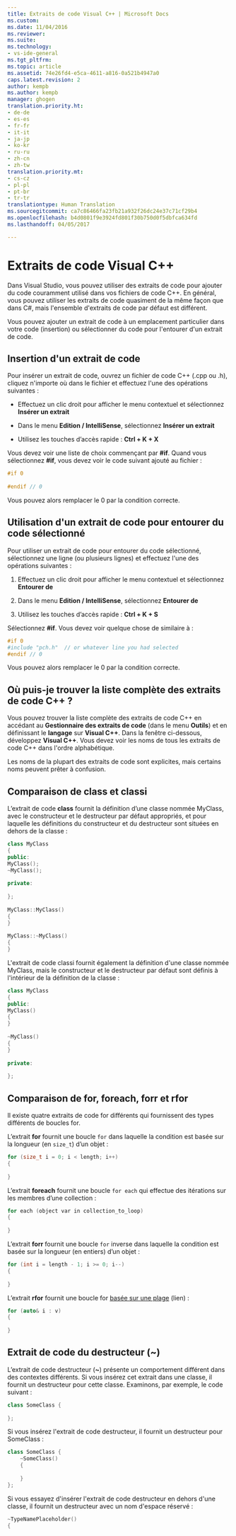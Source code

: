 ```yaml
---
title: Extraits de code Visual C++ | Microsoft Docs
ms.custom: 
ms.date: 11/04/2016
ms.reviewer: 
ms.suite: 
ms.technology:
- vs-ide-general
ms.tgt_pltfrm: 
ms.topic: article
ms.assetid: 74e26fd4-e5ca-4611-a816-0a521b4947a0
caps.latest.revision: 2
author: kempb
ms.author: kempb
manager: ghogen
translation.priority.ht:
- de-de
- es-es
- fr-fr
- it-it
- ja-jp
- ko-kr
- ru-ru
- zh-cn
- zh-tw
translation.priority.mt:
- cs-cz
- pl-pl
- pt-br
- tr-tr
translationtype: Human Translation
ms.sourcegitcommit: ca7c86466fa23fb21a932f26dc24e37c71cf29b4
ms.openlocfilehash: b4d0801f9e3924fd801f30b750d0f5dbfca634fd
ms.lasthandoff: 04/05/2017

---
```

# <a name="visual-c-code-snippets"></a>Extraits de code Visual C++
Dans Visual Studio, vous pouvez utiliser des extraits de code pour ajouter du code couramment utilisé dans vos fichiers de code C++. En général, vous pouvez utiliser les extraits de code quasiment de la même façon que dans C#, mais l'ensemble d'extraits de code par défaut est différent.  
  
 Vous pouvez ajouter un extrait de code à un emplacement particulier dans votre code (insertion) ou sélectionner du code pour l'entourer d'un extrait de code.  
  
## <a name="inserting-a-code-snippet"></a>Insertion d'un extrait de code  
 Pour insérer un extrait de code, ouvrez un fichier de code C++ (.cpp ou .h), cliquez n'importe où dans le fichier et effectuez l'une des opérations suivantes :  
  
-   Effectuez un clic droit pour afficher le menu contextuel et sélectionnez **Insérer un extrait**  
  
-   Dans le menu **Edition / IntelliSense**, sélectionnez **Insérer un extrait**  
  
-   Utilisez les touches d’accès rapide : **Ctrl + K + X**  
  
 Vous devez voir une liste de choix commençant par **#if**. Quand vous sélectionnez **#if**, vous devez voir le code suivant ajouté au fichier :  
  
```cpp  
#if 0  
  
#endif // 0  
```  
  
 Vous pouvez alors remplacer le 0 par la condition correcte.  
  
## <a name="using-a-code-snippet-to-surround-selected-code"></a>Utilisation d'un extrait de code pour entourer du code sélectionné  
 Pour utiliser un extrait de code pour entourer du code sélectionné, sélectionnez une ligne (ou plusieurs lignes) et effectuez l'une des opérations suivantes :  
  
1.  Effectuez un clic droit pour afficher le menu contextuel et sélectionnez **Entourer de**  
  
2.  Dans le menu **Edition / IntelliSense**, sélectionnez **Entourer de**  
  
3.  Utilisez les touches d’accès rapide : **Ctrl + K + S**  
  
 Sélectionnez **#if**. Vous devez voir quelque chose de similaire à :  
  
```cpp  
#if 0  
#include "pch.h"  // or whatever line you had selected  
#endif // 0  
```  
  
 Vous pouvez alors remplacer le 0 par la condition correcte.  
  
## <a name="where-can-i-find-a-complete-list-of-the-c-code-snippets"></a>Où puis-je trouver la liste complète des extraits de code C++ ?  
 Vous pouvez trouver la liste complète des extraits de code C++ en accédant au **Gestionnaire des extraits de code** (dans le menu **Outils**) et en définissant le **langage** sur **Visual C++**. Dans la fenêtre ci-dessous, développez **Visual C++**. Vous devez voir les noms de tous les extraits de code C++ dans l'ordre alphabétique.  
  
 Les noms de la plupart des extraits de code sont explicites, mais certains noms peuvent prêter à confusion.  
  
## <a name="class-vs-classi"></a>Comparaison de class et classi  
 L’extrait de code **class** fournit la définition d’une classe nommée MyClass, avec le constructeur et le destructeur par défaut appropriés, et pour laquelle les définitions du constructeur et du destructeur sont situées en dehors de la classe :  
  
```cpp  
class MyClass  
{  
public:  
MyClass();  
~MyClass();  
  
private:  
  
};  
  
MyClass::MyClass()  
{  
}  
  
MyClass::~MyClass()  
{  
}  
```  
  
 L'extrait de code classi fournit également la définition d'une classe nommée MyClass, mais le constructeur et le destructeur par défaut sont définis à l'intérieur de la définition de la classe :  
  
```cpp  
class MyClass  
{  
public:  
MyClass()  
{  
}  
  
~MyClass()  
{  
}  
  
private:  
  
};  
```  
  
## <a name="for-vs-foreach-vs-forr-vs-rfor"></a>Comparaison de for, foreach, forr et rfor  
 Il existe quatre extraits de code for différents qui fournissent des types différents de boucles for.  
  
 L’extrait **for** fournit une boucle `for` dans laquelle la condition est basée sur la longueur (en `size_t`) d’un objet :  
  
```cpp  
for (size_t i = 0; i < length; i++)  
{  
  
}  
```  
  
 L’extrait **foreach** fournit une boucle `for each` qui effectue des itérations sur les membres d’une collection :  
  
```cpp  
for each (object var in collection_to_loop)  
{  
  
}  
```  
  
 L’extrait **forr** fournit une boucle `for` inverse dans laquelle la condition est basée sur la longueur (en entiers) d’un objet :  
  
```cpp  
for (int i = length - 1; i >= 0; i--)  
{  
  
}  
```  
  
 L’extrait **rfor** fournit une boucle for [basée sur une plage](/cpp/cpp/range-based-for-statement-cpp) (lien) :  
  
```cpp  
for (auto& i : v)  
{  
  
}  
```  
  
## <a name="the-destructor-snippet-"></a>Extrait de code du destructeur (~)  
 L’extrait de code destructeur (**~**) présente un comportement différent dans des contextes différents. Si vous insérez cet extrait dans une classe, il fournit un destructeur pour cette classe. Examinons, par exemple, le code suivant :  
  
```cpp  
class SomeClass {  
  
};  
```  
  
 Si vous insérez l'extrait de code destructeur, il fournit un destructeur pour SomeClass :  
  
```cpp  
class SomeClass {  
    ~SomeClass()  
    {  
  
    }  
};  
```  
  
 Si vous essayez d'insérer l'extrait de code destructeur en dehors d'une classe, il fournit un destructeur avec un nom d'espace réservé :  
  
```cpp  
~TypeNamePlaceholder()  
{  
  
```
